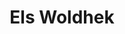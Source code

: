 ---
order: 37
category: residents
layout: post
title: Els Woldhek
profession: fine art
website: www.whatels.net
image: /images/residents/elswoldhek_01.png
---